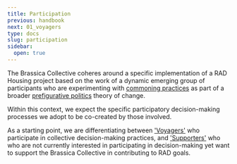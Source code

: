 ```yaml
---
title: Participation
previous: handbook
next: 01_voyagers
type: docs
slug: participation
sidebar:
  open: true
---
```


The Brassica Collective coheres around a specific implementation of a RAD Housing project based on the work of a dynamic emerging group of participants who are experimenting with [commoning practices](https://commonslibrary.org/practising-commoning/) as part of a broader [prefigurative politics](https://commonslibrary.org/prefigurative-politics-in-practice/) theory of change. 

Within this context, we expect the specific participatory decision-making processes we adopt to be co-created by those involved. 

As a starting point, we are differentiating between ['Voyagers'](/handbook/participation/voyagers/) who participate in collective decision-making practices, and ['Supporters'](/handbook/participation/supporters/) who who are not currently interested in participating in decision-making yet want to support the Brassica Collective in contributing to RAD goals. 

